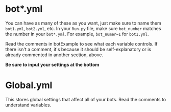 # bot*.yml
You can have as many of these as you want, just make sure to name them `bot1.yml`, `bot2.yml`, etc. In your `Run.py` file, make sure `bot_number` matches the number in your `bot*.yml`. For example, `bot_numer=1` for `bot1.yml`.

Read the comments in botExample to see what each variable controls. If there isn't a comment, it's because it should be self-explanatory or is already commented in another section, above.

**Be sure to input your settings at the bottom**

# Global.yml

This stores global settings that affect all of your bots.
Read the comments to understand variables.